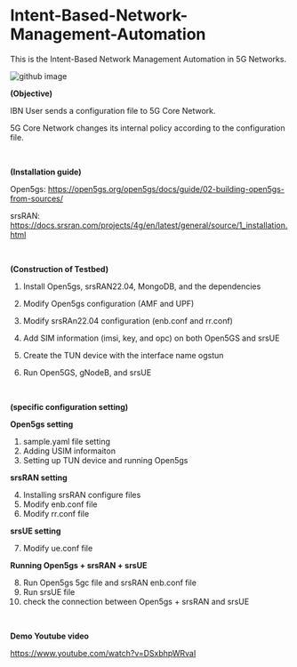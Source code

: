 # Intent-Based-Network-Management-Automation
This is the Intent-Based Network Management Automation in 5G Networks.

![github image](https://github.com/IBN-based-5G-Management-Automation/ibnbased5gmanagement/assets/47199564/5b35ba69-562c-4b36-854d-9645c659ecda)

**(Objective)**

IBN User sends a configuration file to 5G Core Network.

5G Core Network changes its internal policy according to the configuration file. 

&nbsp;

**(Installation guide)**

Open5gs: https://open5gs.org/open5gs/docs/guide/02-building-open5gs-from-sources/

srsRAN: https://docs.srsran.com/projects/4g/en/latest/general/source/1_installation.html

&nbsp;

**(Construction of Testbed)**

1. Install Open5gs, srsRAN22.04, MongoDB, and the dependencies

2. Modify Open5gs configuration (AMF and UPF) 

3. Modify srsRAn22.04 configuration (enb.conf and rr.conf)

4. Add SIM information (imsi, key, and opc) on both Open5GS and srsUE

5. Create the TUN device with the interface name ogstun

6. Run Open5GS, gNodeB, and srsUE

&nbsp;

**(specific configuration setting)**

**Open5gs setting**

1. sample.yaml file setting
2. Adding USIM informaiton
3. Setting up TUN device and running Open5gs


**srsRAN setting**

4. Installing srsRAN configure files
5. Modify enb.conf file
6. Modify rr.conf file


**srsUE setting**

7. Modify ue.conf file


**Running Open5gs + srsRAN + srsUE**

8. Run Open5gs 5gc file and srsRAN enb.conf file
9. Run srsUE file
10. check the connection between Open5gs + srsRAN and srsUE

&nbsp;

**Demo Youtube video**

https://www.youtube.com/watch?v=DSxbhpWRvaI

